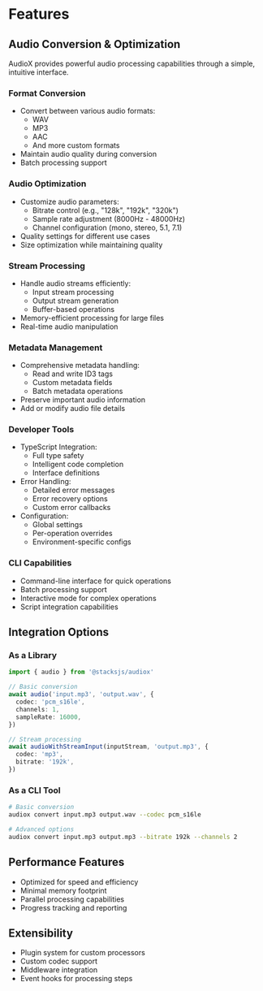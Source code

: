 # Features

## Audio Conversion & Optimization

AudioX provides powerful audio processing capabilities through a simple, intuitive interface.

### Format Conversion

- Convert between various audio formats:
  - WAV
  - MP3
  - AAC
  - And more custom formats
- Maintain audio quality during conversion
- Batch processing support

### Audio Optimization

- Customize audio parameters:
  - Bitrate control (e.g., "128k", "192k", "320k")
  - Sample rate adjustment (8000Hz - 48000Hz)
  - Channel configuration (mono, stereo, 5.1, 7.1)
- Quality settings for different use cases
- Size optimization while maintaining quality

### Stream Processing

- Handle audio streams efficiently:
  - Input stream processing
  - Output stream generation
  - Buffer-based operations
- Memory-efficient processing for large files
- Real-time audio manipulation

### Metadata Management

- Comprehensive metadata handling:
  - Read and write ID3 tags
  - Custom metadata fields
  - Batch metadata operations
- Preserve important audio information
- Add or modify audio file details

### Developer Tools

- TypeScript Integration:
  - Full type safety
  - Intelligent code completion
  - Interface definitions
- Error Handling:
  - Detailed error messages
  - Error recovery options
  - Custom error callbacks
- Configuration:
  - Global settings
  - Per-operation overrides
  - Environment-specific configs

### CLI Capabilities

- Command-line interface for quick operations
- Batch processing support
- Interactive mode for complex operations
- Script integration capabilities

## Integration Options

### As a Library

```typescript
import { audio } from '@stacksjs/audiox'

// Basic conversion
await audio('input.mp3', 'output.wav', {
  codec: 'pcm_s16le',
  channels: 1,
  sampleRate: 16000,
})

// Stream processing
await audioWithStreamInput(inputStream, 'output.mp3', {
  codec: 'mp3',
  bitrate: '192k',
})
```

### As a CLI Tool

```bash
# Basic conversion
audiox convert input.mp3 output.wav --codec pcm_s16le

# Advanced options
audiox convert input.mp3 output.mp3 --bitrate 192k --channels 2
```

## Performance Features

- Optimized for speed and efficiency
- Minimal memory footprint
- Parallel processing capabilities
- Progress tracking and reporting

## Extensibility

- Plugin system for custom processors
- Custom codec support
- Middleware integration
- Event hooks for processing steps
